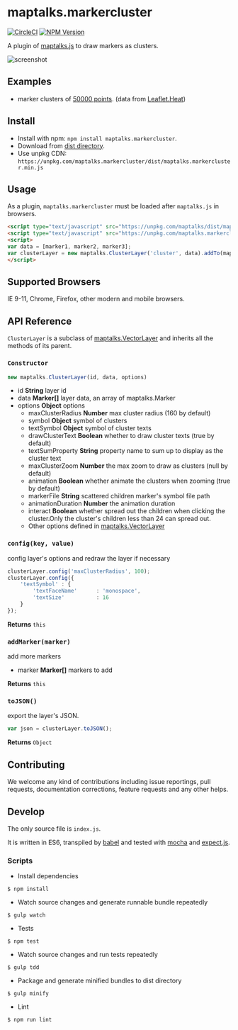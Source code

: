 # maptalks.markercluster

[![CircleCI](https://circleci.com/gh/maptalks/maptalks.markercluster.svg?style=shield)](https://circleci.com/gh/MapTalks/maptalks.markercluster)
[![NPM Version](https://img.shields.io/npm/v/maptalks.markercluster.svg)](https://github.com/maptalks/maptalks.markercluster)

A plugin of [maptalks.js](https://github.com/maptalks/maptalks.js) to draw markers as clusters.

![screenshot](https://cloud.githubusercontent.com/assets/13678919/25312742/3036acb0-2853-11e7-8e9b-baf58e318a9b.jpg)

## Examples

* marker clusters of [50000 points](https://maptalks.github.io/maptalks.markercluster/demo/). (data from [Leaflet.Heat](https://github.com/Leaflet/Leaflet.heat))

## Install
  
* Install with npm: ```npm install maptalks.markercluster```. 
* Download from [dist directory](https://github.com/maptalks/maptalks.markercluster/tree/gh-pages/dist).
* Use unpkg CDN: ```https://unpkg.com/maptalks.markercluster/dist/maptalks.markercluster.min.js```

## Usage

As a plugin, ```maptalks.markercluster``` must be loaded after ```maptalks.js``` in browsers.
```html
<script type="text/javascript" src="https://unpkg.com/maptalks/dist/maptalks.min.js"></script>
<script type="text/javascript" src="https://unpkg.com/maptalks.markercluster/dist/maptalks.markercluster.min.js"></script>
<script>
var data = [marker1, marker2, marker3];
var clusterLayer = new maptalks.ClusterLayer('cluster', data).addTo(map);
</script>
```

## Supported Browsers

IE 9-11, Chrome, Firefox, other modern and mobile browsers.

## API Reference

```ClusterLayer``` is a subclass of [maptalks.VectorLayer](https://maptalks.github.io/docs/api/VectorLayer.html) and inherits all the methods of its parent.

### `Constructor`

```javascript
new maptalks.ClusterLayer(id, data, options)
```

* id **String** layer id
* data **Marker[]** layer data, an array of maptalks.Marker
* options **Object** options
    * maxClusterRadius **Number** max cluster radius (160 by default) 
    * symbol **Object** symbol of clusters
    * textSymbol **Object**  symbol of cluster texts
    * drawClusterText **Boolean** whether to draw cluster texts (true by default)
    * textSumProperty **String**  property name to sum up to display as the cluster text
    * maxClusterZoom **Number** the max zoom to draw as clusters (null by default)
    * animation **Boolean** whether animate the clusters when zooming (true by default)
    * markerFile **String** scattered children marker's symbol file path
    * animationDuration **Number** the animation duration
    * interact **Boolean** whether spread out the children when clicking the cluster.Only the        cluster's children less than 24 can spread out.
    * Other options defined in [maptalks.VectorLayer](https://maptalks.github.io/docs/api/VectorLayer.html)

### `config(key, value)`

config layer's options and redraw the layer if necessary

```javascript
clusterLayer.config('maxClusterRadius', 100);
clusterLayer.config({
    'textSymbol' : {
        'textFaceName'      : 'monospace',
        'textSize'          : 16
    }
});
```

**Returns** `this`

### `addMarker(marker)`

add more markers

* marker **Marker[]** markers to add

**Returns** `this`

### `toJSON()`

export the layer's JSON.

```javascript
var json = clusterLayer.toJSON();
```

**Returns** `Object`

## Contributing

We welcome any kind of contributions including issue reportings, pull requests, documentation corrections, feature requests and any other helps.

## Develop

The only source file is ```index.js```.

It is written in ES6, transpiled by [babel](https://babeljs.io/) and tested with [mocha](https://mochajs.org) and [expect.js](https://github.com/Automattic/expect.js).

### Scripts

* Install dependencies
```shell
$ npm install
```

* Watch source changes and generate runnable bundle repeatedly
```shell
$ gulp watch
```

* Tests
```shell
$ npm test
```

* Watch source changes and run tests repeatedly
```shell
$ gulp tdd
```

* Package and generate minified bundles to dist directory
```shell
$ gulp minify
```

* Lint
```shell
$ npm run lint
```
